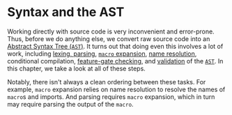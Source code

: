 # Syntax and the AST

Working directly with source code is very inconvenient and error-prone. Thus,
before we do anything else, we convert raw source code into an [Abstract Syntax
Tree (`AST`)][`AST`]. It turns out that doing even this involves a lot of work,
including [lexing, parsing], [`macro` expansion], [name resolution], conditional
compilation, [feature-gate checking], and [validation] of the [`AST`]. In this chapter,
we take a look at all of these steps.

Notably, there isn't always a clean ordering between these tasks. For example,
`macro` expansion relies on name resolution to resolve the names of `macro`s and
imports. And parsing requires `macro` expansion, which in turn may require
parsing the output of the `macro`.

[`AST`]: https://doc.rust-lang.org/nightly/nightly-rustc/rustc_parse/index.html
[`macro` expansion]: ./macro-expansion.md
[feature-gate checking]: ./feature-gate-ck.md
[lexing, parsing]: ./lexing-parsing.md
[name resolution]: ./name-resolution.md
[validation]: ./ast-validation.md